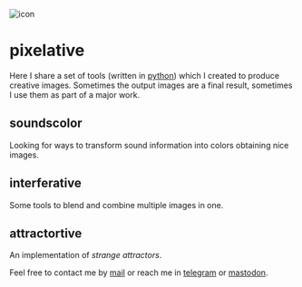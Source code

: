 ![icon](https://gitlab.com/azarte/pixelative/-/raw/master/assets/img/logo_64.png)

# pixelative

Here I share a set of tools (written in [python](https://python.org)) which I created to produce creative
images. Sometimes the output images are a final result, sometimes I use them as part of a major work.  

## soundscolor

Looking for ways to transform sound information into colors obtaining nice images.  

## interferative

Some tools to blend and combine multiple images in one.  

## attractortive

An implementation of *strange attractors*.  

Feel free to contact me by [mail](mailto:rodrigovalla@protonmail.ch) or reach me in
[telegram](https://t.me/rvalla) or [mastodon](https://fosstodon.org/@rvalla).
